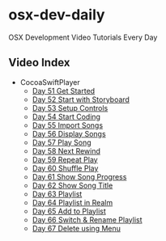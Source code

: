# osx-dev-daily

OSX Development Video Tutorials Every Day

## Video Index

- CocoaSwiftPlayer
  - [Day 51 Get Started](https://github.com/harryworld/CocoaSwiftPlayer/archive/01_get_started.zip)
  - [Day 52 Start with Storyboard](https://github.com/harryworld/CocoaSwiftPlayer/archive/02_start_with_storyboard.zip)
  - [Day 53 Setup Controls](https://github.com/harryworld/CocoaSwiftPlayer/archive/03_setup_controls.zip)
  - [Day 54 Start Coding](https://github.com/harryworld/CocoaSwiftPlayer/archive/04_start_coding.zip)
  - [Day 55 Import Songs](https://github.com/harryworld/CocoaSwiftPlayer/archive/05_import_songs.zip)
  - [Day 56 Display Songs](https://github.com/harryworld/CocoaSwiftPlayer/archive/06_display_songs.zip)
  - [Day 57 Play Song](https://github.com/harryworld/CocoaSwiftPlayer/archive/07_play_song.zip)
  - [Day 58 Next Rewind](https://github.com/harryworld/CocoaSwiftPlayer/archive/08_next_rewind.zip)
  - [Day 59 Repeat Play](https://github.com/harryworld/CocoaSwiftPlayer/archive/09_repeat_play.zip)
  - [Day 60 Shuffle Play](https://github.com/harryworld/CocoaSwiftPlayer/archive/10_shuffle_play.zip)
  - [Day 61 Show Song Progress](https://github.com/harryworld/CocoaSwiftPlayer/archive/11_show_song_progress.zip)
  - [Day 62 Show Song Title](https://github.com/harryworld/CocoaSwiftPlayer/archive/12_show_song_title.zip)
  - [Day 63 Playlist](https://github.com/harryworld/CocoaSwiftPlayer/archive/13_playlist.zip)
  - [Day 64 Playlist in Realm](https://github.com/harryworld/CocoaSwiftPlayer/archive/14_playlist_in_realm.zip)
  - [Day 65 Add to Playlist](https://github.com/harryworld/CocoaSwiftPlayer/archive/15_add_to_playlist.zip)
  - [Day 66 Switch & Rename Playlist](https://github.com/harryworld/CocoaSwiftPlayer/archive/16_switch_rename_playlist.zip)
  - [Day 67 Delete using Menu](https://github.com/harryworld/CocoaSwiftPlayer/archive/17_delete_using_menu.zip)
